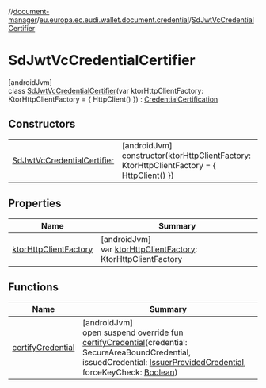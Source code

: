 //[document-manager](../../../index.md)/[eu.europa.ec.eudi.wallet.document.credential](../index.md)/[SdJwtVcCredentialCertifier](index.md)

# SdJwtVcCredentialCertifier

[androidJvm]\
class [SdJwtVcCredentialCertifier](index.md)(var ktorHttpClientFactory: KtorHttpClientFactory = { HttpClient() }) : [CredentialCertification](../-credential-certification/index.md)

## Constructors

| | |
|---|---|
| [SdJwtVcCredentialCertifier](-sd-jwt-vc-credential-certifier.md) | [androidJvm]<br>constructor(ktorHttpClientFactory: KtorHttpClientFactory = { HttpClient() }) |

## Properties

| Name | Summary |
|---|---|
| [ktorHttpClientFactory](ktor-http-client-factory.md) | [androidJvm]<br>var [ktorHttpClientFactory](ktor-http-client-factory.md): KtorHttpClientFactory |

## Functions

| Name | Summary |
|---|---|
| [certifyCredential](certify-credential.md) | [androidJvm]<br>open suspend override fun [certifyCredential](certify-credential.md)(credential: SecureAreaBoundCredential, issuedCredential: [IssuerProvidedCredential](../-issuer-provided-credential/index.md), forceKeyCheck: [Boolean](https://kotlinlang.org/api/latest/jvm/stdlib/kotlin-stdlib/kotlin/-boolean/index.html)) |
